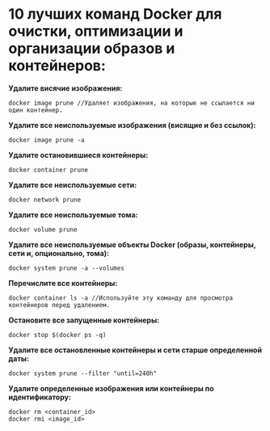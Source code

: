 # 10 лучших команд Docker для очистки, оптимизации и организации образов и контейнеров:

**Удалите висячие изображения:**
```
docker image prune //Удаляет изображения, на которые не ссылается ни один контейнер.
```

**Удалите все неиспользуемые изображения (висящие и без ссылок):**
```
docker image prune -a
```

**Удалите остановившиеся контейнеры:**
```
docker container prune
```

**Удалите все неиспользуемые сети:**
```
docker network prune
```

**Удалите все неиспользуемые тома:**
```
docker volume prune
```

**Удалите все неиспользуемые объекты Docker (образы, контейнеры, сети и, опционально, тома):**
```
docker system prune -a --volumes
```

**Перечислите все контейнеры:**
```
docker container ls -a //Используйте эту команду для просмотра контейнеров перед удалением.
```

**Остановите все запущенные контейнеры:**
```
docker stop $(docker ps -q)
```

**Удалите все остановленные контейнеры и сети старше определенной даты:**
```
docker system prune --filter "until=240h"
```

**Удалите определенные изображения или контейнеры по идентификатору:**
```
docker rm <container_id>
docker rmi <image_id>
```
